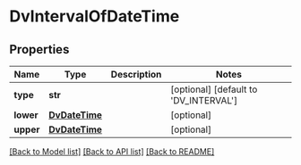 # DvIntervalOfDateTime

## Properties
Name | Type | Description | Notes
------------ | ------------- | ------------- | -------------
**type** | **str** |  | [optional] [default to 'DV_INTERVAL']
**lower** | [**DvDateTime**](DvDateTime.md) |  | [optional] 
**upper** | [**DvDateTime**](DvDateTime.md) |  | [optional] 

[[Back to Model list]](../README.md#documentation-for-models) [[Back to API list]](../README.md#documentation-for-api-endpoints) [[Back to README]](../README.md)

